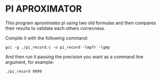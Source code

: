 # PI APROXIMATOR

This program aproximates pi using two old formulas and then compares their results to validate each others correcness.

Compile it with the following command:

```
gcc -g ./pi_record.c -o pi_record -lmpfr -lgmp
```

And then run it passing the precision you want as a command line argument, for example:

```
./pi_record 9999
```